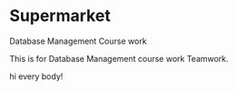 # Supermarket
Database Management Course work

This is for Database Management course work Teamwork.

hi every body!
